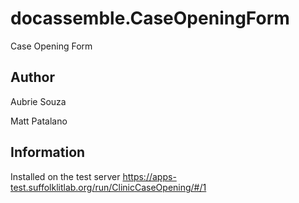 # docassemble.CaseOpeningForm

Case Opening Form

## Author

Aubrie Souza

Matt Patalano 

## Information 

Installed on the test server https://apps-test.suffolklitlab.org/run/ClinicCaseOpening/#/1


